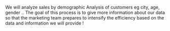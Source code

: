 We will analyze sales by demographic Analysis of customers eg city, age, gender .. 
The goal of this process is to give more information about our data so that the marketing team prepares to intensify the efficiency based on the data and information we will provide !

